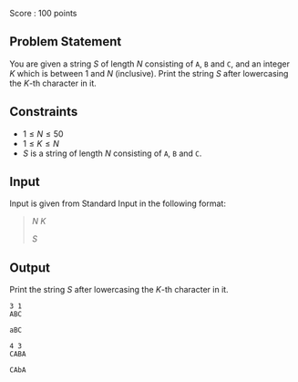 Score : $100$ points

## Problem Statement

You are given a string $S$ of length $N$ consisting of `A`, `B` and `C`, and an integer $K$ which is between $1$ and $N$ (inclusive).
Print the string $S$ after lowercasing the $K$-th character in it.

## Constraints

- $1 \leq N \leq 50$
- $1 \leq K \leq N$
- $S$ is a string of length $N$ consisting of `A`, `B` and `C`.

## Input

Input is given from Standard Input in the following format:

> $N$ $K$
> 
> $S$

## Output

Print the string $S$ after lowercasing the $K$-th character in it.

```input1
3 1
ABC
```

```output1
aBC
```

```input2
4 3
CABA
```

```output2
CAbA
```